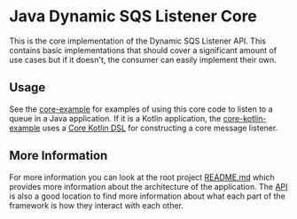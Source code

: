 # Java Dynamic SQS Listener Core

This is the core implementation of the Dynamic SQS Listener API. This contains basic implementations that should cover a significant amount of use cases
but if it doesn't, the consumer can easily implement their own.

## Usage

See the [core-example](../examples/core-example) for examples of using this core code to listen to a queue in a Java application. If it is a Kotlin application,
the [core-kotlin-example](../examples/core-kotlin-example) uses a [Core Kotlin DSL](../extensions/core-kotlin-dsl) for constructing a core message listener.

## More Information

For more information you can look at the root project [README.md](../README.md) which provides more information about the architecture
of the application. The [API](../api) is also a good location to find more information about what each part of the framework is how
they interact with each other.
